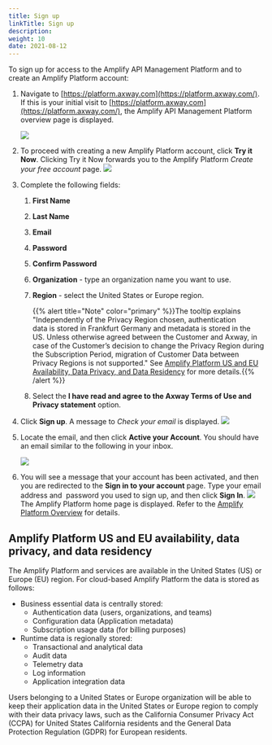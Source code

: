 ```yaml
---
title: Sign up
linkTitle: Sign up
description: 
weight: 10
date: 2021-08-12
---
```


To sign up for access to the Amplify API Management Platform and to create an Amplify Platform account:

1. Navigate to [https://platform.axway.com](https://platform.axway.com/). If this is your initial visit to [https://platform.axway.com](https://platform.axway.com/), the Amplify API Management Platform overview page is displayed.

    ![](/Images/amplify_platform_overiew.png)

2. To proceed with creating a new Amplify Platform account, click **Try it Now**. Clicking Try it Now forwards you to the Amplify Platform _Create your free account_ page.
    ![](/Images/platform_sign_up_blank.png)
3. Complete the following fields:
    1. **First Name**
    2. **Last Name**
    3. **Email**
    4. **Password**
    5. **Confirm Password**
    6. **Organization** - type an organization name you want to use.
    7. **Region** - select the United States or Europe region.

        {{% alert title="Note" color="primary" %}}The tooltip explains "Independently of the Privacy Region chosen, authentication data is stored in Frankfurt Germany and metadata is stored in the US. Unless otherwise agreed between the Customer and Axway, in case of the Customer’s decision to change the Privacy Region during the Subscription Period, migration of Customer Data between Privacy Regions is not supported." See [Amplify Platform US and EU Availability, Data Privacy, and Data Residency](#amplify-platform-us-and-eu-availability-data-privacy-and-data-residency) for more details.{{% /alert %}}

    8. Select the **I have read and agree to the Axway Terms of Use and Privacy statement** option.

4. Click **Sign up**. A message to _Check your email_ is displayed.
    ![](/Images/check_your_email.png)
5. Locate the email, and then click **Active your Account**. You should have an email similar to the following in your inbox.

    ![](/Images/activation_email.png)

6. You will see a message that your account has been activated, and then you are redirected to the **Sign in to your account** page. Type your email address and  password you used to sign up, and then click **Sign In**.
    ![](/Images/sign_in_to_your_account.png)
    The Amplify Platform home page is displayed. Refer to the [Amplify Platform Overview](/docs/getting_started_with_amplify_platform_management/overview) for details.

## Amplify Platform US and EU availability, data privacy, and data residency

The Amplify Platform and services are available in the United States (US) or Europe (EU) region. For cloud-based Amplify Platform the data is stored as follows:

* Business essential data is centrally stored:
    * Authentication data (users, organizations, and teams)
    * Configuration data (Application metadata)
    * Subscription usage data (for billing purposes)
* Runtime data is regionally stored:
    * Transactional and analytical data
    * Audit data
    * Telemetry data
    * Log information
    * Application integration data

Users belonging to a United States or Europe organization will be able to keep their application data in the United States or Europe region to comply with their data privacy laws, such as the California Consumer Privacy Act (CCPA) for United States California residents and the General Data Protection Regulation (GDPR) for European residents.
